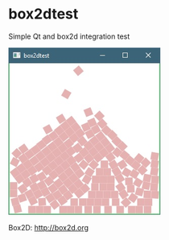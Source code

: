 # box2dtest
Simple Qt and box2d integration test

![Example image](https://github.com/chrisaverage/box2dtest/blob/master/example.jpg)

Box2D: http://box2d.org
